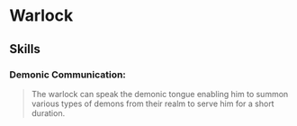 Warlock
=======

Skills
------

### Demonic Communication:
> The warlock can speak the demonic tongue enabling him to summon various types of demons from their realm to serve him for a short duration.

###